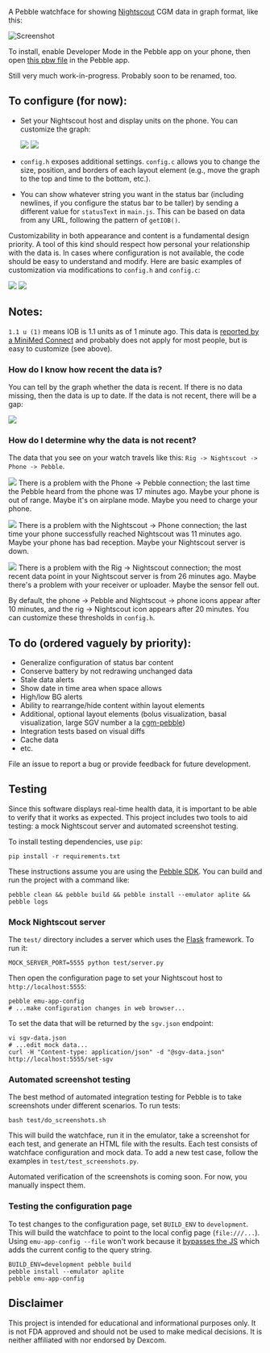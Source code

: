 A Pebble watchface for showing [Nightscout](https://github.com/nightscout/cgm-remote-monitor) CGM data in graph format, like this:

![Screenshot](http://i.imgur.com/9aYMsCn.png)

To install, enable Developer Mode in the Pebble app on your phone, then open [this pbw file][pbw] in the Pebble app.

Still very much work-in-progress. Probably soon to be renamed, too.

## To configure (for now):
* Set your Nightscout host and display units on the phone. You can customize the graph:

  ![](http://i.imgur.com/CNZ7TS1.png) ![](http://i.imgur.com/97PRtTv.png)

* `config.h` exposes additional settings. `config.c` allows you to change the size, position, and borders of each layout element (e.g., move the graph to the top and time to the bottom, etc.).
* You can show whatever string you want in the status bar (including newlines, if you configure the status bar to be taller) by sending a different value for `statusText` in `main.js`. This can be based on data from any URL, following the pattern of `getIOB()`.

Customizability in both appearance and content is a fundamental design priority. A tool of this kind should respect how personal your relationship with the data is. In cases where configuration is not available, the code should be easy to understand and modify. Here are basic examples of customization via modifications to `config.h` and `config.c`:

![](http://i.imgur.com/OSEmAtZ.png) ![](http://i.imgur.com/YmDYVcF.png)

## Notes:
`1.1 u (1)` means IOB is 1.1 units as of 1 minute ago. This data is [reported by a MiniMed Connect](https://github.com/mddub/minimed-connect-to-nightscout) and probably does not apply for most people, but is easy to customize (see above).

### How do I know how recent the data is?

You can tell by the graph whether the data is recent. If there is no data missing, then the data is up to date. If the data is not recent, there will be a gap:

![](http://i.imgur.com/z72apqX.png)

### How do I determine why the data is not recent?

The data that you see on your watch travels like this: `Rig -> Nightscout -> Phone -> Pebble`.

![](http://i.imgur.com/FqYEiSx.png) There is a problem with the Phone -> Pebble connection; the last time the Pebble heard from the phone was 17 minutes ago. Maybe your phone is out of range. Maybe it's on airplane mode. Maybe you need to charge your phone.

![](http://i.imgur.com/KuzqNK5.png) There is a problem with the Nightscout -> Phone connection; the last time your phone successfully reached Nightscout was 11 minutes ago. Maybe your phone has bad reception. Maybe your Nightscout server is down.

![](http://i.imgur.com/ayrbxEm.png) There is a problem with the Rig -> Nightscout connection; the most recent data point in your Nightscout server is from 26 minutes ago. Maybe there's a problem with your receiver or uploader. Maybe the sensor fell out.

By default, the phone -> Pebble and Nightscout -> phone icons appear after 10 minutes, and the rig -> Nightscout icon appears after 20 minutes. You can customize these thresholds in `config.h`.

## To do (ordered vaguely by priority):
* Generalize configuration of status bar content
* Conserve battery by not redrawing unchanged data
* Stale data alerts
* Show date in time area when space allows
* High/low BG alerts
* Ability to rearrange/hide content within layout elements
* Additional, optional layout elements (bolus visualization, basal visualization, large SGV number a la [cgm-pebble](https://github.com/nightscout/cgm-pebble))
* Integration tests based on visual diffs
* Cache data
* etc.

File an issue to report a bug or provide feedback for future development.

## Testing

Since this software displays real-time health data, it is important to be able to verify that it works as expected. This project includes two tools to aid testing: a mock Nightscout server and automated screenshot testing.

To install testing dependencies, use `pip`:
```
pip install -r requirements.txt
```

These instructions assume you are using the [Pebble SDK]. You can build and run the project with a command like:
```
pebble clean && pebble build && pebble install --emulator aplite && pebble logs
```

### Mock Nightscout server

The `test/` directory includes a server which uses the [Flask] framework. To run it:
```
MOCK_SERVER_PORT=5555 python test/server.py
```

Then open the configuration page to set your Nightscout host to `http://localhost:5555`:
```
pebble emu-app-config
# ...make configuration changes in web browser...
```

To set the data that will be returned by the `sgv.json` endpoint:
```
vi sgv-data.json
# ...edit mock data...
curl -H "Content-type: application/json" -d "@sgv-data.json" http://localhost:5555/set-sgv
```

### Automated screenshot testing

The best method of automated integration testing for Pebble is to take screenshots under different scenarios. To run tests:
```
bash test/do_screenshots.sh
```

This will build the watchface, run it in the emulator, take a screenshot for each test, and generate an HTML file with the results. Each test consists of watchface configuration and mock data. To add a new test case, follow the examples in `test/test_screenshots.py`.

Automated verification of the screenshots is coming soon. For now, you manually inspect them.

### Testing the configuration page

To test changes to the configuration page, set `BUILD_ENV` to `development`. This will build the watchface to point to the local config page (`file:///...`). Using `emu-app-config --file` won't work because it [bypasses the JS][emu-app-config-file] which adds the current config to the query string.
```
BUILD_ENV=development pebble build
pebble install --emulator aplite
pebble emu-app-config
```

## Disclaimer

This project is intended for educational and informational purposes only. It is not FDA approved and should not be used to make medical decisions. It is neither affiliated with nor endorsed by Dexcom.

[emu-app-config-file]: https://github.com/pebble/pebble-tool/blob/0e51fa/pebble_tool/commands/emucontrol.py#L116
[Flask]: http://flask.pocoo.org/
[pbw]: https://raw.githubusercontent.com/mddub/nightscout-graph-pebble/master/release/nightscout-graph-pebble.pbw
[Pebble SDK]: https://developer.getpebble.com/sdk/

